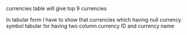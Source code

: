 currencies table will give top 9 currencies 

In tabular form I have to show that currencies which having null currency symbol 
tabular for having two column 
currency ID and currency name
